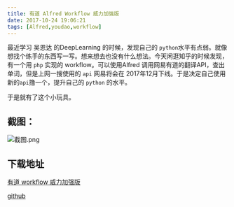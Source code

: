 ```yaml
---
title: 有道 Alfred Workflow 威力加强版
date: 2017-10-24 19:06:21
tags: [Alfred,youdao,workflow]
---
```


最近学习 吴恩达 的DeepLearning 的时候，发现自己的 `python`水平有点弱。就像想找个练手的东西写一写。想来想去也没有什么想法。今天闲逛知乎的时候发现，有一个用 `php` 实现的 workflow。可以使用Alfred 调用网易有道的翻译API，查出单词，但是上网一搜使用的 `api` 网易将会在 2017年12月下线。于是决定自己使用新的`api`撸一个，提升自己的 `python` 的水平。

于是就有了这个小玩具。

<!--more-->

## 截图：

![截图.png](https://xilidou.oss-cn-beijing.aliyuncs.com/img/youdao.png)

## 下载地址
[有道 workflow 威力加强版](https://xilidou.oss-cn-beijing.aliyuncs.com/img/youdao_pro.alfredworkflow)

[github](https://github.com/diaozxin007/youdao)